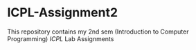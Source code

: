 # ICPL-Assignment2

This repository contains my 2nd sem (Introduction to Computer Programming) *ICPL* Lab Assignments
